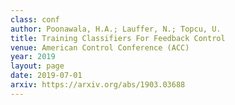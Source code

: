 ```yaml
---
class: conf
author: Poonawala, H.A.; Lauffer, N.; Topcu, U.
title: Training Classifiers For Feedback Control
venue: American Control Conference (ACC)
year: 2019
layout: page
date: 2019-07-01
arxiv: https://arxiv.org/abs/1903.03688
---
```

